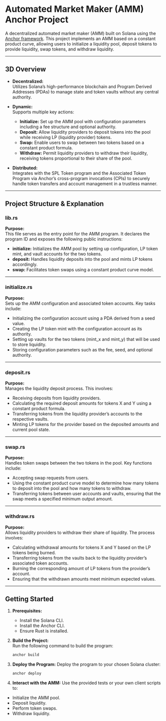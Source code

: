# Automated Market Maker (AMM) Anchor Project

A decentralized automated market maker (AMM) built on Solana using the [Anchor framework](https://www.anchor-lang.com/docs). This project implements an AMM based on a constant product curve, allowing users to initialize a liquidity pool, deposit tokens to provide liquidity, swap tokens, and withdraw liquidity.

---

## 3D Overview

- **Decentralized:**  
  Utilizes Solana’s high-performance blockchain and Program Derived Addresses (PDAs) to manage state and token vaults without any central authority.

- **Dynamic:**  
  Supports multiple key actions:
  - **Initialize:** Set up the AMM pool with configuration parameters including a fee structure and optional authority.
  - **Deposit:** Allow liquidity providers to deposit tokens into the pool while receiving LP (liquidity provider) tokens.
  - **Swap:** Enable users to swap between two tokens based on a constant product formula.
  - **Withdraw:** Permit liquidity providers to withdraw their liquidity, receiving tokens proportional to their share of the pool.

- **Distributed:**  
  Integrates with the SPL Token program and the Associated Token Program via Anchor’s cross-program invocations (CPIs) to securely handle token transfers and account management in a trustless manner.

---

## Project Structure & Explanation

### lib.rs

**Purpose:**  
This file serves as the entry point for the AMM program. It declares the program ID and exposes the following public instructions:
- **initialize:** Initializes the AMM pool by setting up configuration, LP token mint, and vault accounts for the two tokens.
- **deposit:** Handles liquidity deposits into the pool and mints LP tokens accordingly.
- **swap:** Facilitates token swaps using a constant product curve model.

---

### initialize.rs

**Purpose:**  
Sets up the AMM configuration and associated token accounts. Key tasks include:
- Initializing the configuration account using a PDA derived from a seed value.
- Creating the LP token mint with the configuration account as its authority.
- Setting up vaults for the two tokens (mint_x and mint_y) that will be used to store liquidity.
- Storing configuration parameters such as the fee, seed, and optional authority.

---

### deposit.rs

**Purpose:**  
Manages the liquidity deposit process. This involves:
- Receiving deposits from liquidity providers.
- Calculating the required deposit amounts for tokens X and Y using a constant product formula.
- Transferring tokens from the liquidity provider’s accounts to the respective vaults.
- Minting LP tokens for the provider based on the deposited amounts and current pool state.

---

### swap.rs

**Purpose:**  
Handles token swaps between the two tokens in the pool. Key functions include:
- Accepting swap requests from users.
- Using the constant product curve model to determine how many tokens to deposit into the pool and how many tokens to withdraw.
- Transferring tokens between user accounts and vaults, ensuring that the swap meets a specified minimum output amount.

---

### withdraw.rs

**Purpose:**  
Allows liquidity providers to withdraw their share of liquidity. The process involves:
- Calculating withdrawal amounts for tokens X and Y based on the LP tokens being burned.
- Transferring tokens from the vaults back to the liquidity provider’s associated token accounts.
- Burning the corresponding amount of LP tokens from the provider’s account.
- Ensuring that the withdrawn amounts meet minimum expected values.

---

## Getting Started

1. **Prerequisites:**  
   - Install the Solana CLI.
   - Install the Anchor CLI.
   - Ensure Rust is installed.

2. **Build the Project:**  
   Run the following command to build the program:
   ```bash
   anchor build

3. **Deploy the Program:**
    Deploy the program to your chosen Solana cluster:
    ```bash
    anchor deploy

4. **Interact with the AMM:**
    Use the provided tests or your own client scripts to:

- Initialize the AMM pool.
- Deposit liquidity.
- Perform token swaps.
- Withdraw liquidity.

